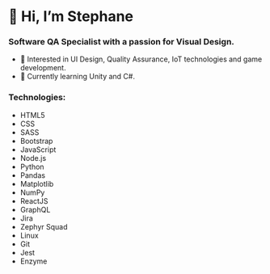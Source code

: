 <h1>👋 Hi, I’m Stephane</h1>
<h3>Software QA Specialist with a passion for Visual Design.</h3>

- 👀 Interested in UI Design, Quality Assurance, IoT technologies and game development.
- 🌱 Currently learning Unity and C#.

<h3>Technologies:</h3> 
 <ul>
  <li>HTML5
  <li>CSS</li>
  <li>SASS</li>
  <li>Bootstrap</li>
  <li>JavaScript</li>
  <li>Node.js</li>
  <li>Python</li>
  <li>Pandas</li>
  <li>Matplotlib</li>
  <li>NumPy</li>
  <li>ReactJS</li>
  <li>GraphQL</li>
  <li>Jira</li>
  <li>Zephyr Squad</li>
  <li>Linux</li>
  <li>Git</li>
  <li>Jest</li>
  <li>Enzyme</li>
</ul>


<!---
lionelroy/lionelroy is a ✨ special ✨ repository because its `README.md` (this file) appears on your GitHub profile.
You can click the Preview link to take a look at your changes.
--->
